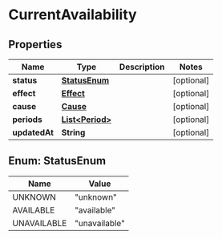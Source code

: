 
# CurrentAvailability

## Properties
Name | Type | Description | Notes
------------ | ------------- | ------------- | -------------
**status** | [**StatusEnum**](#StatusEnum) |  |  [optional]
**effect** | [**Effect**](Effect.md) |  |  [optional]
**cause** | [**Cause**](Cause.md) |  |  [optional]
**periods** | [**List&lt;Period&gt;**](Period.md) |  |  [optional]
**updatedAt** | **String** |  |  [optional]


<a name="StatusEnum"></a>
## Enum: StatusEnum
Name | Value
---- | -----
UNKNOWN | &quot;unknown&quot;
AVAILABLE | &quot;available&quot;
UNAVAILABLE | &quot;unavailable&quot;



